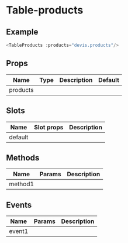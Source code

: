 # Table-products

## Example

<table-products-demo/>

``` js
<TableProducts :products="devis.products"/>
```

## Props
Name | Type   | Description | Default
---- | :----: | ----------- | -----
products |        |             | 

## Slots
Name     | Slot props       | Description
-------- | -----------      | -----
default  |                  | 

## Methods
Name             | Params            | Description
---------------- | ----------------- | -------------------
method1          |                   |

## Events
Name             | Params            | Description
---------------- | ----------------- | -------------------
event1           |                   |